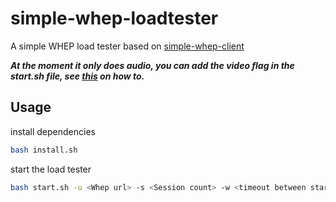 # simple-whep-loadtester

A simple WHEP load tester based on [simple-whep-client](https://github.com/meetecho/simple-whep-client)

**_At the moment it only does audio, you can add the video flag in the start.sh file, see [this](https://github.com/meetecho/simple-whep-client) on how to._**

## Usage

install dependencies

```bash
bash install.sh
```

start the load tester

```bash
bash start.sh -u <Whep url> -s <Session count> -w <timeout between starting sessions in seconds (Optional)>
```
